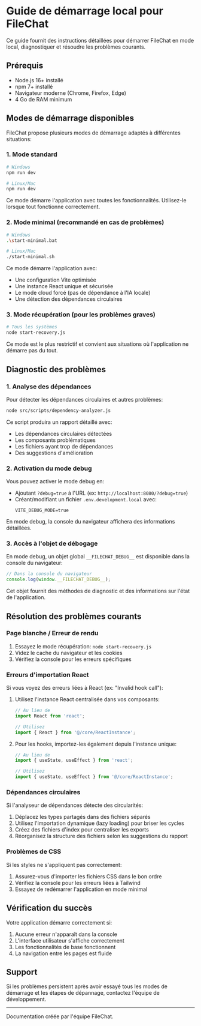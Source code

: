 
# Guide de démarrage local pour FileChat

Ce guide fournit des instructions détaillées pour démarrer FileChat en mode local, diagnostiquer et résoudre les problèmes courants.

## Prérequis

- Node.js 16+ installé
- npm 7+ installé
- Navigateur moderne (Chrome, Firefox, Edge)
- 4 Go de RAM minimum

## Modes de démarrage disponibles

FileChat propose plusieurs modes de démarrage adaptés à différentes situations:

### 1. Mode standard

```bash
# Windows
npm run dev

# Linux/Mac
npm run dev
```

Ce mode démarre l'application avec toutes les fonctionnalités. Utilisez-le lorsque tout fonctionne correctement.

### 2. Mode minimal (recommandé en cas de problèmes)

```bash
# Windows
.\start-minimal.bat

# Linux/Mac
./start-minimal.sh
```

Ce mode démarre l'application avec:
- Une configuration Vite optimisée
- Une instance React unique et sécurisée
- Le mode cloud forcé (pas de dépendance à l'IA locale)
- Une détection des dépendances circulaires

### 3. Mode récupération (pour les problèmes graves)

```bash
# Tous les systèmes
node start-recovery.js
```

Ce mode est le plus restrictif et convient aux situations où l'application ne démarre pas du tout.

## Diagnostic des problèmes

### 1. Analyse des dépendances

Pour détecter les dépendances circulaires et autres problèmes:

```bash
node src/scripts/dependency-analyzer.js
```

Ce script produira un rapport détaillé avec:
- Les dépendances circulaires détectées
- Les composants problématiques
- Les fichiers ayant trop de dépendances
- Des suggestions d'amélioration

### 2. Activation du mode debug

Vous pouvez activer le mode debug en:
- Ajoutant `?debug=true` à l'URL (ex: `http://localhost:8080/?debug=true`)
- Créant/modifiant un fichier `.env.development.local` avec:
  ```
  VITE_DEBUG_MODE=true
  ```

En mode debug, la console du navigateur affichera des informations détaillées.

### 3. Accès à l'objet de débogage

En mode debug, un objet global `__FILECHAT_DEBUG__` est disponible dans la console du navigateur:

```javascript
// Dans la console du navigateur
console.log(window.__FILECHAT_DEBUG__);
```

Cet objet fournit des méthodes de diagnostic et des informations sur l'état de l'application.

## Résolution des problèmes courants

### Page blanche / Erreur de rendu

1. Essayez le mode récupération: `node start-recovery.js`
2. Videz le cache du navigateur et les cookies
3. Vérifiez la console pour les erreurs spécifiques

### Erreurs d'importation React

Si vous voyez des erreurs liées à React (ex: "Invalid hook call"):

1. Utilisez l'instance React centralisée dans vos composants:
   ```typescript
   // Au lieu de
   import React from 'react';
   
   // Utilisez
   import { React } from '@/core/ReactInstance';
   ```

2. Pour les hooks, importez-les également depuis l'instance unique:
   ```typescript
   // Au lieu de
   import { useState, useEffect } from 'react';
   
   // Utilisez
   import { useState, useEffect } from '@/core/ReactInstance';
   ```

### Dépendances circulaires

Si l'analyseur de dépendances détecte des circularités:

1. Déplacez les types partagés dans des fichiers séparés
2. Utilisez l'importation dynamique (lazy loading) pour briser les cycles
3. Créez des fichiers d'index pour centraliser les exports
4. Réorganisez la structure des fichiers selon les suggestions du rapport

### Problèmes de CSS

Si les styles ne s'appliquent pas correctement:

1. Assurez-vous d'importer les fichiers CSS dans le bon ordre
2. Vérifiez la console pour les erreurs liées à Tailwind
3. Essayez de redémarrer l'application en mode minimal

## Vérification du succès

Votre application démarre correctement si:

1. Aucune erreur n'apparaît dans la console
2. L'interface utilisateur s'affiche correctement
3. Les fonctionnalités de base fonctionnent
4. La navigation entre les pages est fluide

## Support

Si les problèmes persistent après avoir essayé tous les modes de démarrage et les étapes de dépannage, contactez l'équipe de développement.

---

Documentation créée par l'équipe FileChat.
